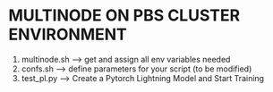 # MULTINODE ON PBS CLUSTER ENVIRONMENT

1. multinode.sh --> get and assign all env variables needed
2. confs.sh --> define parameters for your script (to be modified)
3. test_pl.py --> Create a Pytorch Lightning Model and Start Training